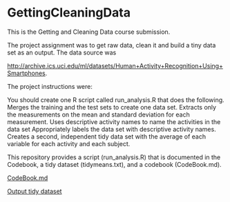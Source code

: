 # GettingCleaningData

This is the Getting and Cleaning Data course submission.

The project assignment was to get raw data, clean it and build a tiny data set as an output. The data source was 

http://archive.ics.uci.edu/ml/datasets/Human+Activity+Recognition+Using+Smartphones.

The project instructions were:

You should create one R script called run_analysis.R that does the following.
Merges the training and the test sets to create one data set.
Extracts only the measurements on the mean and standard deviation for each measurement.
Uses descriptive activity names to name the activities in the data set
Appropriately labels the data set with descriptive activity names.
Creates a second, independent tidy data set with the average of each variable for each activity and each subject.

This repository provides a script (run_analysis.R) that is documented in the Codebook, a tidy dataset (tidymeans.txt), and a codebook (CodeBook.md).

[CodeBook.md](https://github.com/ericandbeethoven/GettingCleaningData/blob/master/CodeBook.md)

[Output tidy dataset](https://github.com/ericandbeethoven/GettingCleaningData/blob/master/tidymeans.txt)

